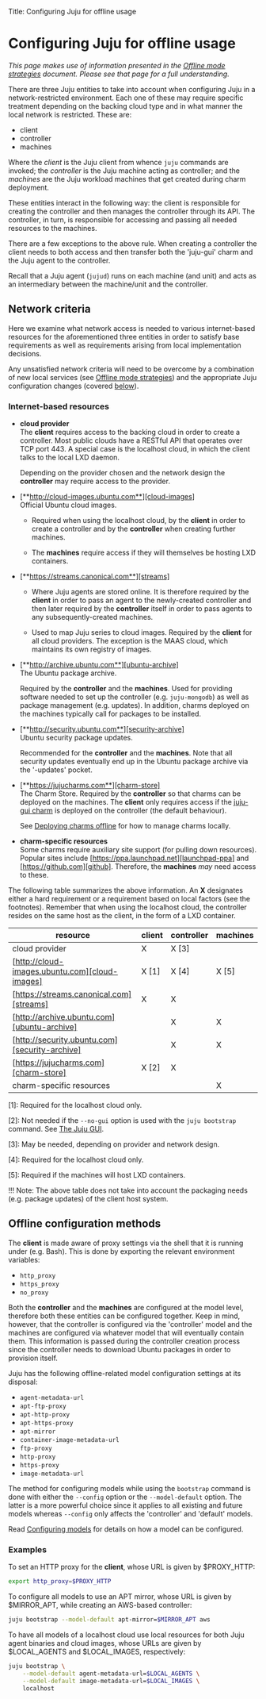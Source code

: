Title: Configuring Juju for offline usage

# Configuring Juju for offline usage

*This page makes use of information presented in the
[Offline mode strategies][charms-offline-strategies] document. Please see that
page for a full understanding.*

There are three Juju entities to take into account when configuring Juju in a
network-restricted environment. Each one of these may require specific
treatment depending on the backing cloud type and in what manner the local
network is restricted. These are:

 - client
 - controller
 - machines

Where the *client* is the Juju client from whence `juju` commands are invoked;
the *controller* is the Juju machine acting as controller; and the *machines*
are the Juju workload machines that get created during charm deployment.

These entities interact in the following way: the client is responsible for
creating the controller and then manages the controller through its API. The
controller, in turn, is responsible for accessing and passing all needed
resources to the machines.

There are a few exceptions to the above rule. When creating a controller the
client needs to both access and then transfer both the 'juju-gui' charm and the
Juju agent to the controller.

Recall that a Juju agent (`jujud`) runs on each machine (and unit) and acts as
an intermediary between the machine/unit and the controller.

## Network criteria

Here we examine what network access is needed to various internet-based
resources for the aforementioned three entities in order to satisfy base
requirements as well as requirements arising from local implementation
decisions.

Any unsatisfied network criteria will need to be overcome by a combination of
new local services (see [Offline mode strategies][charms-offline-strategies])
and the appropriate Juju configuration changes (covered
[below][anchor__offline-configuration-methods]).

### Internet-based resources

 - **cloud provider**  
   The **client** requires access to the backing cloud in order to create a
   controller. Most public clouds have a RESTful API that operates over TCP
   port 443. A special case is the localhost cloud, in which the client talks
   to the local LXD daemon.  

    Depending on the provider chosen and the network design the **controller**
   may require access to the provider.

 - [**http://cloud-images.ubuntu.com**][cloud-images]  
   Official Ubuntu cloud images.  
   
     - Required when using the localhost cloud, by the **client** in order to
       create a controller and by the **controller** when creating further
       machines.

     - The **machines** require access if they will themselves be hosting LXD
       containers.

 - [**https://streams.canonical.com**][streams]

     - Where Juju agents are stored online. It is therefore required by the
       **client** in order to pass an agent to the newly-created controller and
       then later required by the **controller** itself in order to pass agents
       to any subsequently-created machines.  
     
     - Used to map Juju series to cloud images. Required by the **client** for
       all cloud providers. The exception is the MAAS cloud, which maintains
       its own registry of images.
   
 - [**http://archive.ubuntu.com**][ubuntu-archive]  
   The Ubuntu package archive.  
   
    Required by the **controller** and the **machines**. Used for providing
   software needed to set up the controller (e.g. `juju-mongodb`) as well as
   package management (e.g. updates). In addition, charms deployed on the
   machines typically call for packages to be installed.
   
 - [**http://security.ubuntu.com**][security-archive]  
   Ubuntu security package updates.  
   
    Recommended for the **controller** and the **machines**. Note that all
   security updates eventually end up in the Ubuntu package archive via the
   '-updates' pocket.

 - [**https://jujucharms.com**][charm-store]  
   The Charm Store. Required by the **controller** so that charms can be
   deployed on the machines. The **client** only requires access if the
   [juju-gui charm][charm-store-juju-gui] is deployed on the controller (the
   default behaviour).  
   
    See [Deploying charms offline][charms-offline-deploying] for how to manage
   charms locally.  
   
 - **charm-specific resources**  
   Some charms require auxiliary site support (for pulling down resources).
   Popular sites include [https://ppa.launchpad.net][launchpad-ppa] and
   [https://github.com][github]. Therefore, the **machines** *may* need access
   to these.

The following table summarizes the above information. An **X** designates
either a hard requirement or a requirement based on local factors (see the
footnotes). Remember that when using the localhost cloud, the controller
resides on the same host as the client, in the form of a LXD container.

resource                                       | client | controller | machines
---------------------------------------------- | ------ | ---------- | --------
cloud provider                                 | X      | X [3]      |
[http://cloud-images.ubuntu.com][cloud-images] | X [1]  | X [4]      | X [5]
[https://streams.canonical.com][streams]       | X      | X          |  
[http://archive.ubuntu.com][ubuntu-archive]    |        | X          | X
[http://security.ubuntu.com][security-archive] |        | X          | X
[https://jujucharms.com][charm-store]          | X [2]  | X          |  
charm-specific resources                       |        |            | X

[1]: Required for the localhost cloud only.

[2]: Not needed if the `--no-gui` option is used with the `juju bootstrap`
command. See [The Juju GUI][controllers-gui].

[3]: May be needed, depending on provider and network design.

[4]: Required for the localhost cloud only.

[5]: Required if the machines will host LXD containers.

!!! Note:
    The above table does not take into account the packaging needs (e.g.
    package updates) of the client host system.

## Offline configuration methods

The **client** is made aware of proxy settings via the shell that it is running
under (e.g. Bash). This is done by exporting the relevant environment
variables:

 - `http_proxy`
 - `https_proxy`
 - `no_proxy`

Both the **controller** and the **machines** are configured at the model level,
therefore both these entities can be configured together. Keep in mind,
however, that the controller is configured via the 'controller' model and the
machines are configured via whatever model that will eventually contain them.
This information is passed during the controller creation process since the
controller needs to download Ubuntu packages in order to provision itself.

Juju has the following offline-related model configuration settings at its
disposal:

 - `agent-metadata-url`
 - `apt-ftp-proxy`
 - `apt-http-proxy`
 - `apt-https-proxy`
 - `apt-mirror`
 - `container-image-metadata-url`
 - `ftp-proxy`
 - `http-proxy`
 - `https-proxy`
 - `image-metadata-url`

The method for configuring models while using the `bootstrap` command is done
with either the `--config` option or the `--model-default` option. The latter
is a more powerful choice since it applies to all existing and future models
whereas `--config` only affects the 'controller' and 'default' models.

Read [Configuring models][models-config] for details on how a model can be
configured.

### Examples

To set an HTTP proxy for the **client**, whose URL is given by $PROXY_HTTP:

```bash
export http_proxy=$PROXY_HTTP
```

To configure all models to use an APT mirror, whose URL is given by
$MIRROR_APT, while creating an AWS-based controller:

```bash
juju bootstrap --model-default apt-mirror=$MIRROR_APT aws
```

To have all models of a localhost cloud use local resources for both Juju agent
binaries and cloud images, whose URLs are given by $LOCAL_AGENTS and
$LOCAL_IMAGES, respectively:

```bash
juju bootstrap \
    --model-default agent-metadata-url=$LOCAL_AGENTS \
    --model-default image-metadata-url=$LOCAL_IMAGES \
    localhost
```


<!-- LINKS -->

[charms-offline-deploying]: ./charms-offline-deploying.html
[charms-offline-strategies]: ./charms-offline-strategies.html
[models-config]: ./models-config.html
[cloud-images]: http://cloud-images.ubuntu.com
[streams]: https://streams.canonical.com
[ubuntu-archive]: http://archive.ubuntu.com
[security-archive]: http://security.ubuntu.com
[charm-store]: https://jujucharms.com
[charm-store-juju-gui]: https://jujucharms.com/u/juju-gui/juju-gui
[controllers-gui]:  controllers-gui.html
[github]: https://github.com
[launchpad-ppa]: https://ppa.launchpad.net

[anchor__http/s-proxy]: ./charms-offline-strategies.html#http/s-proxy
[anchor__cloud-images-mirror]: ./charms-offline-strategies.html#cloud-images-mirror
[anchor__offline-configuration-methods]: #offline-configuration-methods
[anchor__no-proxy-and-the-localhost-cloud]: ./charms-offline-strategies.html#no-proxy-and-the-localhost-cloud
